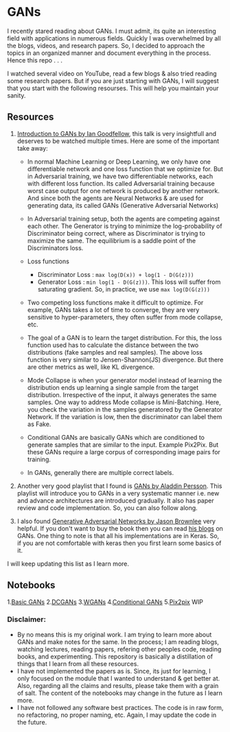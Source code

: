 # GANs

I recently stared reading about GANs. I must admit, its quite an interesting field with applications in numerous fields. Quickly I was overwhelmed by all the blogs, videos, and research papers. So, I decided to approach the topics in an organized manner and document everything in the process. Hence this repo . . .

I watched several video on YouTube, read a few blogs & also tried reading some research papers. But if you are just starting with GANs, I will suggest that you start with the following resourses. This will help you maintain your sanity.

## Resources

1. [Introduction to GANs by Ian Goodfellow](https://youtu.be/RvgYvHyT15E), this talk is very insightfull and deserves to be watched multiple times. Here are some of the important take away:
    - In normal Machine Learning or Deep Learning, we only have one differentiable network and one loss function that we optimize for. But in Adversarial training, we have two differentiable networks, each with different loss function. Its called Adversarial training because worst case output for one network is produced by another network. And since both the agents are Neural Networks & are used for generating data, its called GANs (Generative Adversarial Networks)
    - In Adversarial training setup, both the agents are competing against each other. The Generator is trying to minimize the log-probability of Discriminator being correct, where as Discriminator is trying to maximize the same. The equilibrium is a saddle point of the Discriminators loss.

    - Loss functions
        - Discriminator Loss : `max log(D(x)) + log(1 - D(G(z)))`
        - Generator Loss : `min log(1 - D(G(z)))`. This loss will suffer from saturating gradient. So, in practice, we use `max log(D(G(z)))`

    - Two competing loss functions make it difficult to optimize. For example, GANs takes a lot of time to converge, they are very sensitive to hyper-parameters, they often suffer from mode collapse, etc.

    - The goal of a GAN is to learn the target distribution. For this, the loss function used has to calculate the distance between the two distributions (fake samples and real samples). The above loss function is very similar to Jensen-Shannon(JS) divergence. But there are other metrics as well, like KL divergence. 

    - Mode Collapse is when your generator model instead of learning the distribution ends up learning a single sample from the target distribution. Irrespective of the input, it always generates the same samples. One way to address Mode collapse is Mini-Batching. Here, you check the variation in the samples generatored by the Generator Network. If the variation is low, then the discriminator can label them as Fake. 

    - Conditional GANs are basically GANs which are conditioned to generate samples that are similar to the input. Example Pix2Pix. But these GANs require a large corpus of corresponding image pairs for training.

    - In GANs, generally there are multiple correct labels. 


2. Another very good playlist that I found is [GANs by Aladdin Persson](https://www.youtube.com/playlist?list=PLhhyoLH6IjfwIp8bZnzX8QR30TRcHO8Va). This playlist will introduce you to GANs in a very systematic manner i.e. new and advance architectures are introduced gradually. It also has paper review and code implementation. So, you can also follow along. 

3. I also found [Generative Adversarial Networks by Jason Brownlee](https://machinelearningmastery.com/generative_adversarial_networks/) very helpful. If you don't want to buy the book then you can read [his blogs](https://machinelearningmastery.com/category/generative-adversarial-networks/) on GANs. One thing to note is that all his implementations are in Keras. So, if you are not comfortable with keras then you first learn some basics of it.

I will keep updating this list as I learn more. 

## Notebooks

1.[Basic GANs](https://github.com/Ankur-singh/GANs/blob/main/notebooks/01_basic_GANs.ipynb)
2.[DCGANs](https://github.com/Ankur-singh/GANs/blob/main/notebooks/02_DCGANs.ipynb)
3.[WGANs](https://github.com/Ankur-singh/GANs/blob/main/notebooks/03_WGANs.ipynb)
4.[Conditional GANs](https://github.com/Ankur-singh/GANs/blob/main/notebooks/04_Conditional_GAN.ipynb)
5.[Pix2pix](https://github.com/Ankur-singh/GANs/blob/main/notebooks/05_Pix2Pix.ipynb) WIP

### Disclaimer:
- By no means this is my original work. I am trying to learn more about GANs and make notes for the same. In the process; I am reading blogs, watching lectures, reading papers, refering other peoples code, reading books, and experimenting. This repository is basically a distillation of things that I learn from all these resources.
- I have not implemented the papers as is. Since, its just for learning, I only focused on the module that I wanted to understand & get better at. Also, regarding all the claims and results, please take them with a grain of salt. The content of the notebooks may change in the future as I learn more.
- I have not followed any software best practices. The code is in raw form, no refactoring, no proper naming, etc. Again, I may update the code in the future.
